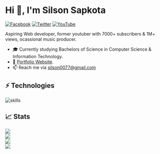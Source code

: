 <h1>Hi 👋, I'm Silson Sapkota</h1>

[![Facebook](https://img.shields.io/badge/Facebook-%231877F2.svg?&style=flat-square&logo=facebook&logoColor=white)](https://facebook.com/silson.sapkota) [![Twitter](https://img.shields.io/badge/Twitter-%231DA1F2.svg?&style=flat-square&logo=twitter&logoColor=white)](https://twitter.com/xsls0n_007) [![YouTube](https://img.shields.io/badge/YouTube-%23FF0000.svg?&style=flat-square&logo=youtube&logoColor=white)](https://youtube.com/c/xsls0n)

Aspiring Web developer, former youtuber with 7000+ subscribers & 1M+ views, ocassional music producer.

- 🎓 Currently studying Bachelors of Science in Computer Science & Information Technology.
- 💜 [Portfolio Website](https://slson.netlify.app).
- 📫 Reach me via silson0077@gmail.com

## ⚡ Technologies
![skills](https://skillicons.dev/icons?i=c,html,css,js,py,react,sass,tailwind,git&theme=dark)

## 📈 Stats

![](https://github-readme-stats.vercel.app/api?username=sls0n&theme=dark&hide_border=true&include_all_commits=true&count_private=true)<br/>
![](https://github-readme-streak-stats.herokuapp.com/?user=sls0n&theme=dark&hide_border=true)<br/>
![](https://github-readme-stats.vercel.app/api/top-langs/?username=sls0n&theme=dark&hide_border=true&include_all_commits=true&count_private=true&layout=compact)<br>
[![](https://visitcount.itsvg.in/api?id=sls0n&icon=5&color=12)](https://visitcount.itsvg.in)

